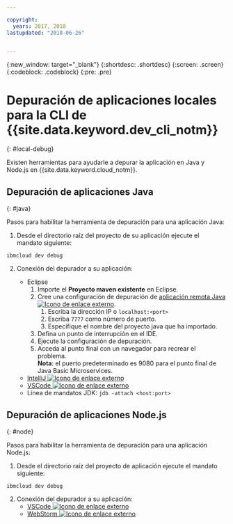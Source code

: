 ```yaml
---

copyright:
  years: 2017, 2018
lastupdated: "2018-06-26"


---
```

{:new_window: target="_blank"}
{:shortdesc: .shortdesc}
{:screen: .screen}
{:codeblock: .codeblock}
{:pre: .pre}

# Depuración de aplicaciones locales para la CLI de {{site.data.keyword.dev_cli_notm}}
{: #local-debug}

Existen herramientas para ayudarle a depurar la aplicación en Java y Node.js en {{site.data.keyword.cloud_notm}}.

## Depuración de aplicaciones Java
{: #java}

Pasos para habilitar la herramienta de depuración para una aplicación Java:

1. Desde el directorio raíz del proyecto de su aplicación ejecute el mandato siguiente:

```
ibmcloud dev debug
```

2. Conexión del depurador a su aplicación:

	* Eclipse
      1. Importe el **Proyecto maven existente** en Eclipse.
      2. Cree una configuración de depuración de [aplicación remota Java ![Icono de enlace externo](../../icons/launch-glyph.svg "Icono de enlace externo")](http://help.eclipse.org/neon/index.jsp?topic=%2Forg.eclipse.jdt.doc.user%2Ftasks%2Ftask-remotejava_launch_config.htm).
      		1. Escriba la dirección IP o `localhost:<port>`  
      		2. Escriba `7777` como número de puerto.
      		3. Especifique el nombre del proyecto java que ha importado.
      6. Defina un punto de interrupción en el IDE.
      7. Ejecute la configuración de depuración.
      8. Acceda al punto final con un navegador para recrear el problema.  
	   **Nota**: el puerto predeterminado es 9080 para el punto final de Java Basic Microservices.
	* [IntelliJ ![Icono de enlace externo](../../icons/launch-glyph.svg "Icono de enlace externo")](https://www.jetbrains.com/help/idea/2016.3/run-debug-configuration-remote.html)
	* [VSCode ![Icono de enlace externo](../../icons/launch-glyph.svg "Icono de enlace externo")](https://marketplace.visualstudio.com/items?itemName=donjayamanne.javadebugger)
	* Línea de mandatos JDK: `jdb -attach <host:port>`

## Depuración de aplicaciones Node.js
{: #node}

Pasos para habilitar la herramienta de depuración para una aplicación Node.js:

1. Desde el directorio raíz del proyecto de aplicación ejecute el mandato siguiente:

```
ibmcloud dev debug
```

2. Conexión del depurador a su aplicación:
	* [VSCode ![Icono de enlace externo](../../icons/launch-glyph.svg "Icono de enlace externo")](https://blog.docker.com/2016/07/live-debugging-docker/)
	* [WebStorm ![Icono de enlace externo](../../icons/launch-glyph.svg "Icono de enlace externo")](https://blog.alexseifert.com/2016/10/25/debugging-node-js-in-a-docker-container-with-webstorm/)


<!--
## Swift application debugging - content from mike tunnicliffe
{: #swift}

Steps to enable debug for a Swift application:  

1. On the App server (or system where the Swift application will run), you must start the 'lldb server':
 - `lldb-server platform -->
<!-- listen <port number>`
2. On the App server, build the Kitura-based server application using the debug configuration:
 - `swift build debug`
3. On the App server, start the Kitura-based server application:
 - `./build/debug/Kitura-Starter`
4. On the client system (also known as the host system), start the 'lldb client':
 - `lldb`
5. Configure lldb client to connect to lldb-server:
 - `(lldb) platform select remote-linux`
 - `(lldb) platform connect connect://<ip address server>:<port number server>`
6. Execute commands to debug remote program:
 - `(lldb) process attach -->
<!--pid 3626`
-->
